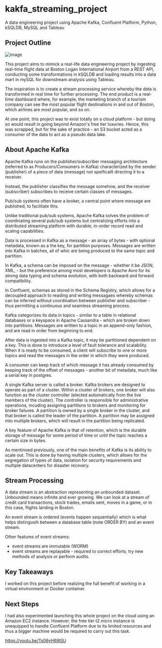 # kakfa_streaming_project
A data engineering project using Apache Kafka, Confluent Platform, Python, kSQLDB, MySQL and Tableau

## Project Outline

![image](https://github.com/jpa203/kakfa_streaming_project/assets/104007355/4d4bc9ef-b50b-448b-afc2-5f475a5447bb)


This project aims to mimick a real-life data engineering project by ingesting real-time flight data at Boston Logan International Airport from a REST API, 
conducting some transformations in kSQLDB and loading results into a data mart in mySQL for downstream analysis using Tableau. 

The inspiration is to create a stream processing service whereby the data is transformed in real time for further processing. The end product is a real-time dashboard where, for example, the marketing 
branch of a tourism company can see the most popular flight destinations in and out of Boston, which airlines are most popular, and so on.

At one point, this project was to exist totally on a cloud platform - but doing so would result in going beyond Amazon's free tier luxuries. Hence, this was scrapped, but for the sake of practice - an S3 bucket acted as a consumer of the data to act as a pseudo data lake.

## About Apache Kafka

Apache Kafka runs on the publisher/subscriber messaging architecture (referred to as Producers/Consumers in Kafka) characterized by the sender (publisher) of a piece of data (message) not speificallt directing it to a receiver. 

Instead, the publisher classifies the message somehow, and the receiver (subscriber) subscribes to receive certain classes of messages.

Pub/sub systems often have a broker, a central point where message are published, to facilitate this.

Unlike traditional pub/sub systems, Apache Kafka solves the problem of coordinating several pub/sub systems but centralizing efforts into a distributed streaming platform with durable, in-order record read and scaling capabilities.

Data is processed in Kafka as a message - an array of bytes - with optional metadata, known as a the key, for partition purposes. Messages are written into Kafka in batches, all of whic are being produced to the same topic and partition. 

In Kafka, a schema can be imposed on the message - whether it be JSON, XML, - but the preference among most developers is Apache Avro for its strong data typing and schema evolution, with both backward and forward compatibility. 

In Confluent, schemas as stored in the Schema Registry, which allows for a decoupled approach to reading and writing messagaes whereby schemas can be inferred without coordination between publisher and subscriber - thus permitting a continuous and seamless streaming process.

Kafka categorizes its data in topics - similar to a table in relational databases or a keyspace in Apache Cassandra - which are broken down into partitions. Messages are written to a topic in an append-only fashion, and are read in order from beginning to end. 

After data is ingested into a Kafka topic, it may be partitioned dependent on a key. This is done to introduce a level of fault tolerance and scalability. When it is ready to be consumed, a client will subscribe to one or more topics and read the messages in the order in which they were produced. 

A consumer can keep track of which message it has already consumed by keeping track of the offset of messages - another bit of metadata, much like a serial key in postgres. 

A single Kafka server is called a broker. Kafka brokers are designed to operate as part of a cluster. Within a cluster of brokers, one broker will also function as the cluster controller (elected automatically from the live members of the cluster). The controller is responsible for administrative operations, incuding assigning partitions to brokers and monitoring for broker failures. A partition is owned by a single broker in the cluster, and that broker is called the leader of the partition. A partition may be assigned mto multiple brokers, which will result in the partition being replicated.

A key feature of Apache Kafka is that of retention, which is the durable storage of message for some period of time or until the topic reaches a certain size in bytes. 

As mentinoed previously, one of the main benefits of Kafka is its ability to scale out. This is done by having multiple clusters, which allows for the segregation of types of data, isolation for security requirements and multiple datacenters for disaster recovery. 

## Stream Processing

A data stream is an abstraction representing an unbounded dataset. Unbounded means infinite and ever growing. We can look at a stream of credit card transactions, stock trades, emails sent, moves in a game, or in this case, flights landing in Boston.

An event stream is ordered (events happen sequentially) which is what helps distingusih between a database table (note ORDER BY) and an event stream. 

Other features of event streams:
  * event streams are immutable (WORM)
  * event streams are replayable - required to correct efforts, try new methods of analysis or perform audits.

## Key Takeaways

I worked on this project before realizing the full benefit of working in a virtual environment or Docker container. 

## Next Steps

I had also experimented launching this whole project on the cloud using an Amazon EC2 instance. However, the free tier t2.micro instance is unequipped to handle Confluent Platform due to 
its limited resources and thus a bigger machine would be required to carry out this task.

https://youtu.be/Ts06yH69lSU 


